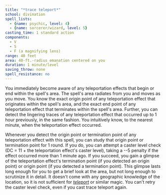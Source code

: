 ```yaml
---
title: "*trace teleport*"
school: divination
spell_lists:
  - {name: psychic, level: 4}
  - {name: sorcerer/wizard, level: 5}
casting_time: 1 standard action
components:
  - V
  - S
  - F (a magnifying lens)
range: 40 feet
area: 40-ft.-radius emanation centered on you
duration: 1 minute/level
saving_throw: none
spell_resistance: no
---
```


You immediately become aware of any teleportation effects that begin or end within the spell's area. The spell's area radiates from you and moves as you move. You know the exact origin point of any teleportation effect that originates within the spell's area, and the exact end point of any teleportation effect that terminates within the spell's area. Further, you can detect the lingering traces of any teleportation effect that occurred up to 1 hour previously, in the same fashion. You intuitively know, to the nearest minute, when the teleportation effect occurred.

Whenever you detect the origin point or termination point of any teleportation effect with this spell, you can study that origin point or termination point for 1 round. If you do, you can attempt a caster level check (DC = 11 + the teleportation effect's caster level), taking a --5 penalty if the effect occurred more than 1 minute ago. If you succeed, you gain a glimpse of the teleportation effect's termination point (if you detected an origin point) or origin point (if you detected a termination point). This glimpse lasts long enough for you to get a brief look at the area, but not long enough to scrutinize it in detail. It doesn't come with any geographic knowledge of the location, so it is not sufficient for [*teleport*](/spells/teleport/) or similar magic. You can't retry the caster level check, even if you cast trace teleport again.

